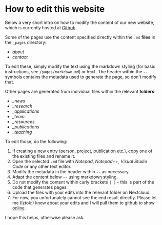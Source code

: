 # How to edit this website

Below a very short intro on how to modify the content of our new website, which is currently hosted at  [Github](https://uiztok.github.io).

Some of the pages use the content specified directly within the `.md` **files** in the `_pages` directory:

* *about*
* *contact*

To edit these, simply modify the text using the markdown styling (for basic instructions, see `/pages/markdown.md`) or `html`. The header within the `--` symbols contains the metadata used to generate the page, so don't modify that.

Other pages are generated from individual files within the relevant **folders**:

* *_news*
* *_research*
* *_applications*
* *_team*
* *_resources*
* *_publications*
* *_teaching*

To edit those, do the following:

1. If creating a new entry (person, project, publication etc.), copy one of the existing files and rename it.
2. Open the selected `.md` file with *Notepad*, *Notepad++*, *Visual Studio Code* or any other text editor.
3. Modify the metadata in the header within `--` as necessary.
4. Adapt the content below `--` using markdown styling.
5. Do not modify the content within curly brackets `{ }` - this is part of the code that generates pages.
6. Upload the files with your edits into the relevant folder on Nextcloud.
7. For now, you unfortunately cannot see the end result directly. Please let me (Iztok:) know about your edits and I will pull them to github to show [online](http://uiztok.github.io). 

I hope this helps, otherwise please ask.